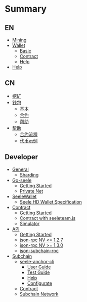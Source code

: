 # Summary

## EN

* [Mining](EN/mining/mining.md)
* [Wallet](EN/wallet/wallet.md)
    * [Basic](EN/wallet/basic.md)
    * [Contract](EN/wallet/contract.md)
    * [Help](EN/wallet/help.md)
* [Help](EN/help.md)

## CN

* [挖矿](CN/mining/挖矿.md)
* [钱包](CN/wallet/钱包.md)
    * [基本](CN/wallet/基本.md)
    * [合约](CN/wallet/合约.md)
    * [帮助](CN/wallet/帮助.md)
* [帮助](CN/帮助.md)
    * [合约流程](CN/合约流程/基于Seele开发部署合约流程.md)
    * [代币示例](CN/合约流程/ERC20代币合约示例.md)

## Developer

* [General]()
    * [Sharding](Dev/gen/sharding.md)
* [Go-seele]()
    * [Getting Started](Dev/go-seele/gettingStarted.md)
    * [Private Net](Dev/go-seele/privateNet.md)
* [SeeleWallet]()
    * [Seele HD Wallet Specification](Dev/wallet/SIP.md)
* [Contract]()
    * [Getting Started](Dev/contract/contract.md)
    * [Contract with seeleteam.js](Dev/contract/useContract.md)
    * [Simulator](Dev/contract/simulator.md)
* [API]()
    * [Getting Started](Dev/api/api.md)
    * [json-rpc NV <= 1.2.7](Dev/api/RPC127.md)
    * [json-rpc NV >= 1.3.0](Dev/api/RPC.md)
    * [json-subchain-rpc](Dev/anchor/subchain_rpc.md)
* [Subchain](Dev/anchor/intro.md)
    * [seele-anchor-cli]()
      * [User Guide](Dev/anchor/0-user.md)
      * [Test Guide](Dev/anchor/1-test.md)
      * [Help](Dev/anchor/3-misc.md)
      * [Configurate](Dev/anchor/2-conf.md)
    * [Contract](Dev/anchor/subchain_contract.md)
    * [Subchain Network](Dev/anchor/subchain_start.md)
